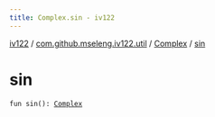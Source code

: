 ```yaml
---
title: Complex.sin - iv122
---
```


[iv122](../../index.md) / [com.github.mseleng.iv122.util](../index.md) / [Complex](index.md) / [sin](.)

# sin

`fun sin(): `[`Complex`](index.md)